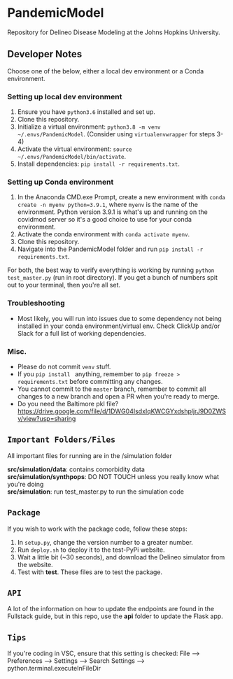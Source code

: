 # PandemicModel
Repository for Delineo Disease Modeling at the Johns Hopkins University. 

## Developer Notes
Choose one of the below, either a local dev environment or a Conda environment.
### Setting up local dev environment
1. Ensure you have `python3.6` installed and set up.
2. Clone this repository.
3. Initialize a virtual environment: `python3.8 -m venv ~/.envs/PandemicModel`. (Consider using `virtualenvwrapper` for steps 3-4)
4. Activate the virtual environment: `source ~/.envs/PandemicModel/bin/activate`.
5. Install dependencies: `pip install -r requirements.txt`.

### Setting up Conda environment
1. In the Anaconda CMD.exe Prompt, create a new environment with `conda create -n myenv python=3.9.1`, where `myenv` is the name of the environment. Python version 3.9.1 is what's up and running on the covidmod server so it's a good choice to use for your conda environment.
2. Activate the conda environment with `conda activate myenv`.
3. Clone this repository.
4. Navigate into the PandemicModel folder and run `pip install -r requirements.txt`. 

For both, the best way to verify everything is working by running `python test_master.py` (run in root directory). If you get a bunch of numbers spit out to your terminal, then you're all set. 

### Troubleshooting
- Most likely, you will run into issues due to some dependency not being installed in your conda environment/virtual env. Check ClickUp and/or Slack for a full list of working dependencies.


### Misc.
- Please do not commit `venv` stuff.
- If you `pip install ` anything, remember to  `pip freeze > requirements.txt` before committing any changes.
- You cannot commit to the `master` branch, remember to commit all changes to a new branch and open a PR when you're ready to merge.
- Do you need the Baltimore pkl file? https://drive.google.com/file/d/1DWG04IsdxIqKWCGYxdshpljrJ9D0ZWSv/view?usp=sharing

## `Important Folders/Files`
All important files for running are in the /simulation folder

**src/simulation/data**: contains comorbidity data  
**src/simulation/synthpops**: DO NOT TOUCH unless you really know what you're doing  
**src/simulation**: run test_master.py to run the simulation code

## `Package`
If you wish to work with the package code, follow these steps:
1. In `setup.py`, change the version number to a greater number.
2. Run `deploy.sh` to deploy it to the test-PyPi website.
3. Wait a little bit (~30 seconds), and download the Delineo simulator from the website. 
4. Test with **test**. These files are to test the package.

## `API`
A lot of the information on how to update the endpoints are found in the Fullstack guide, but in this repo, use the **api** folder to update the Flask app.

## `Tips`
If you're coding in VSC, ensure that this setting is checked:
File --> Preferences --> Settings --> Search Settings --> python.terminal.executeInFileDir

